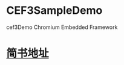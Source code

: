 # CEF3SampleDemo
cef3Demo  Chromium Embedded Framework
# [简书地址](http://www.jianshu.com/p/07821ec32ecb)
